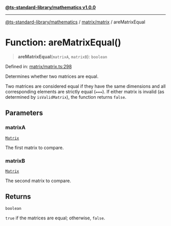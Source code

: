 [**@ts-standard-library/mathematics v1.0.0**](../../../README.md)

***

[@ts-standard-library/mathematics](../../../README.md) / [matrix/matrix](../README.md) / areMatrixEqual

# Function: areMatrixEqual()

> **areMatrixEqual**(`matrixA`, `matrixB`): `boolean`

Defined in: [matrix/matrix.ts:298](https://github.com/gabaudette/ts-stdlib/blob/ea80ba1db09c741e99f8cb19e94e5a29b81b623b/packages/mathematics/src/matrix/matrix.ts#L298)

Determines whether two matrices are equal.

Two matrices are considered equal if they have the same dimensions and all corresponding elements are strictly equal (`===`).
If either matrix is invalid (as determined by `isValidMatrix`), the function returns `false`.

## Parameters

### matrixA

[`Matrix`](../type-aliases/Matrix.md)

The first matrix to compare.

### matrixB

[`Matrix`](../type-aliases/Matrix.md)

The second matrix to compare.

## Returns

`boolean`

`true` if the matrices are equal; otherwise, `false`.
